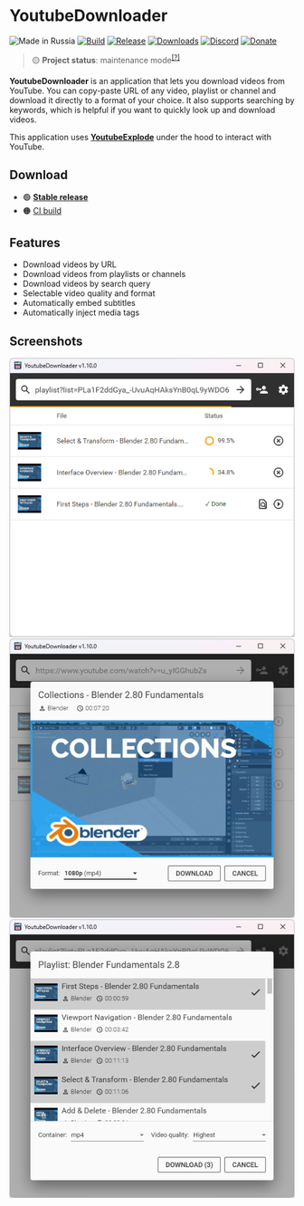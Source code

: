 # YoutubeDownloader

![Made in Russia](https://img.shields.io/badge/made_in-russia-c91e1e.svg?labelColor=4d4efc)
[![Build](https://img.shields.io/github/actions/workflow/status/Tyrrrz/YoutubeDownloader/main.yml?branch=master)](https://github.com/Tyrrrz/YoutubeDownloader/actions)
[![Release](https://img.shields.io/github/release/Tyrrrz/YoutubeDownloader.svg)](https://github.com/Tyrrrz/YoutubeDownloader/releases)
[![Downloads](https://img.shields.io/github/downloads/Tyrrrz/YoutubeDownloader/total.svg)](https://github.com/Tyrrrz/YoutubeDownloader/releases)
[![Discord](https://img.shields.io/discord/869237470565392384?label=discord)](https://discord.gg/2SUWKFnHSm)
[![Donate](https://img.shields.io/badge/donate-$$$-8a2be2.svg)](https://tyrrrz.me/donate)

> 🟡 **Project status**: maintenance mode<sup>[[?]](https://github.com/Tyrrrz/.github/blob/master/docs/project-status.md)</sup>

**YoutubeDownloader** is an application that lets you download videos from YouTube.
You can copy-paste URL of any video, playlist or channel and download it directly to a format of your choice.
It also supports searching by keywords, which is helpful if you want to quickly look up and download videos.

This application uses [**YoutubeExplode**](https://github.com/Tyrrrz/YoutubeExplode) under the hood to interact with YouTube.

## Download

- 🟢 **[Stable release](https://github.com/Tyrrrz/YoutubeDownloader/releases/latest)**
- 🟠 [CI build](https://github.com/Tyrrrz/YoutubeDownloader/actions/workflows/main.yml)

## Features

- Download videos by URL
- Download videos from playlists or channels
- Download videos by search query
- Selectable video quality and format
- Automatically embed subtitles
- Automatically inject media tags

## Screenshots

![list](.assets/list.png)
![single](.assets/single.png)
![multiple](.assets/multiple.png)
